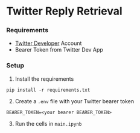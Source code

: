 # Twitter Reply Retrieval

### Requirements

- [Twitter Developer](https://developer.twitter.com/) Account
- Bearer Token from Twitter Dev App

### Setup

1. Install the requirements

```
pip install -r requirements.txt
```

2. Create a `.env` file with your Twitter bearer token

```.env
BEARER_TOKEN=<your bearer BEARER_TOKEN>
```

3. Run the cells in `main.ipynb`
